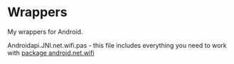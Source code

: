 # Wrappers
My wrappers for Android.

Androidapi.JNI.net.wifi.pas - this file includes everything you need to work with [package android.net.wifi](https://developer.android.com/reference/android/net/wifi/package-summary)
